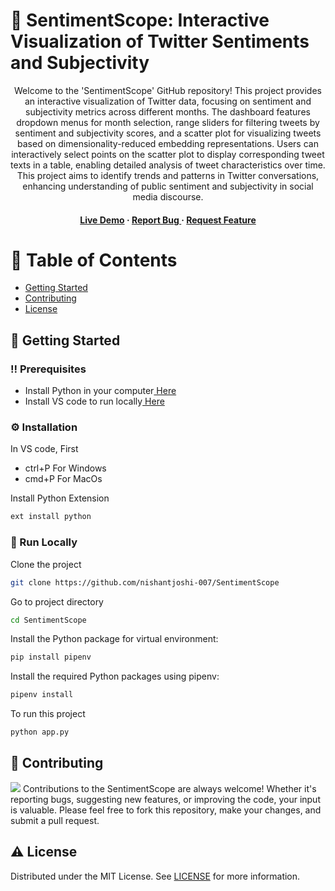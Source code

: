# :star2: SentimentScope: Interactive Visualization of Twitter Sentiments and Subjectivity

<div align='center'>
  
<p>Welcome to the 'SentimentScope' GitHub repository! This project provides an interactive visualization of Twitter data, focusing on sentiment and subjectivity metrics across different months. The dashboard features dropdown menus for month selection, range sliders for filtering tweets by sentiment and subjectivity scores, and a scatter plot for visualizing tweets based on dimensionality-reduced embedding representations. Users can interactively select points on the scatter plot to display corresponding tweet texts in a table, enabling detailed analysis of tweet characteristics over time. This project aims to identify trends and patterns in Twitter conversations, enhancing understanding of public sentiment and subjectivity in social media discourse.</p>
<h4> <a href=https://sentimentscope-8c6d55fec89a.herokuapp.com/>Live Demo</a> <span> · </span> <a href="https://github.com/nishantjoshi-007/twitter_dashboard/issues"> Report Bug </a> <span> · </span> <a href="https://github.com/nishantjoshi-007/twitter_dashboard/issues"> Request Feature </a> </h4>

</div>

# :notebook_with_decorative_cover: Table of Contents
- [Getting Started](#toolbox-getting-started)
- [Contributing](#wave-contributing)
- [License](#warning-license)


## :toolbox: Getting Started
### :bangbang: Prerequisites
- Install Python in your computer<a href="https://www.python.org/downloads/"> Here</a>
- Install VS code to run locally<a href="https://code.visualstudio.com/Download"> Here</a>


### :gear: Installation
In VS code, First
- ctrl+P For Windows
- cmd+P For MacOs

Install Python Extension
```bash
ext install python
```


### :running: Run Locally
Clone the project
```bash
git clone https://github.com/nishantjoshi-007/SentimentScope
```
Go to project directory
```bash
cd SentimentScope
```
Install the Python package for virtual environment:
```bash
pip install pipenv
```
Install the required Python packages using pipenv:
```bash
pipenv install
```
To run this project
```bash
python app.py
```


## :wave: Contributing
<img src="https://contrib.rocks/image?repo=Louis3797/awesome-readme-template" /> Contributions to the SentimentScope are always welcome! Whether it's reporting bugs, suggesting new features, or improving the code, your input is valuable. Please feel free to fork this repository, make your changes, and submit a pull request.


## :warning: License
Distributed under the MIT License. See <a href="https://github.com/nishantjoshi-007/twitter_dashboard/blob/main/LICENSE">LICENSE</a> for more information.
